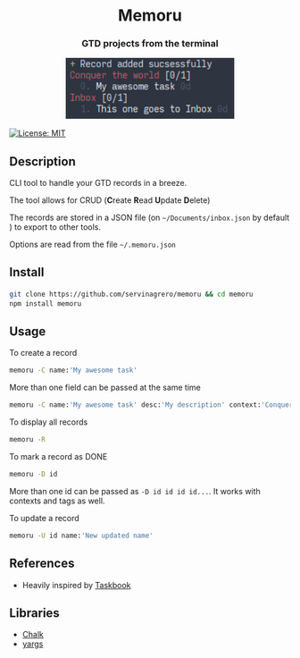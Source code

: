 <h1 align='center'>Memoru</h1>

<h3 align='center'>GTD projects from the terminal</h3>

<div align="center">
  <img alt="Capture" width="60%" src="media/capture.png"/>
</div>

[![License: MIT](https://img.shields.io/badge/License-MIT-yellow.svg)](https://opensource.org/licenses/MIT)

## Description
CLI tool to handle your GTD records in a breeze.

The tool allows for CRUD (**C**reate **R**ead **U**pdate **D**elete)

The records are stored in a JSON file (on `~/Documents/inbox.json` by default ) to export to other tools.

Options are read from the file `~/.memoru.json`

## Install

```bash
git clone https://github.com/servinagrero/memoru && cd memoru
npm install memoru
```
## Usage

To create a record
```bash
memoru -C name:'My awesome task'
```

More than one field can be passed at the same time

```bash
memoru -C name:'My awesome task' desc:'My description' context:'Conquer the world'
```

To display all records
```bash
memoru -R
```

To mark a record as DONE
```bash
memoru -D id
```

More than one id can be passed as `-D id id id id...`. It works with contexts and tags as well.

To update a record
```bash
memoru -U id name:'New updated name'
```

## References

+ Heavily inspired by [Taskbook](https://github.com/klaussinani/taskbook)

## Libraries

+ [Chalk](https://github.com/chalk/chalk)
+ [yargs](https://github.com/yargs/yargs)
